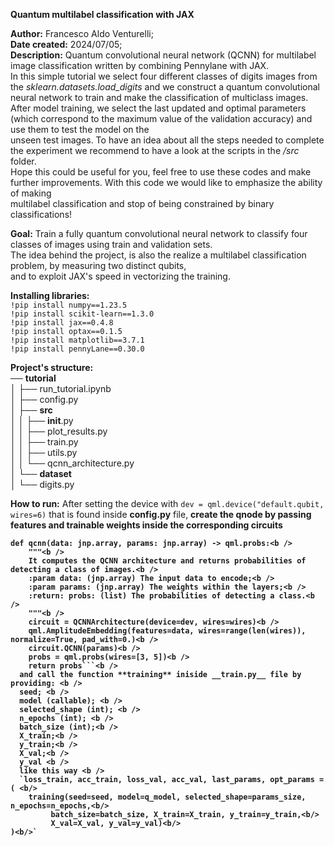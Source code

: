 __Quantum multilabel classification with JAX__

__Author:__ Francesco Aldo Venturelli;<br />
__Date created:__ 2024/07/05;<br />
__Description:__ Quantum convolutional neural network (QCNN) for multilabel image classification written by combining Pennylane with JAX.<br />
In this simple tutorial we select four different classes of digits images from the *sklearn.datasets.load_digits* and we construct a quantum convolutional neural network to train and make the classification of multiclass images.<br />
After model training, we select the last updated and optimal parameters (which correspond to the maximum value of the validation accuracy) and use them to test the model on the<br /> unseen test images. To have an idea about all the steps needed to complete the experiment we recommend to have a look at the scripts in the */src* folder.<br />
Hope this could be useful for you, feel free to use these codes and make further improvements. With this code we would like to emphasize the ability of making<br />
multilabel classification and stop of being constrained by binary classifications!


__Goal:__ Train a fully quantum convolutional neural network to classify four classes of images using train and validation sets.<br />
The idea behind the project, is also the realize a multilabel classification problem, by measuring two distinct qubits,<br />
and to exploit JAX's speed in vectorizing the training.
<ciao >

__Installing libraries:__<br/>
`!pip install numpy==1.23.5`<br/>
`!pip install scikit-learn==1.3.0`<br/>
`!pip install jax==0.4.8`<br/>
`!pip install optax==0.1.5`<br/>
`!pip install matplotlib==3.7.1`<br/>
`!pip install pennyLane==0.30.0`<br/>


__Project's structure:__ <br/>
── __tutorial__ <br/>
│     ├── run_tutorial.ipynb<br/>
│     ├── config.py<br/>
│     ├── __src__ <br/>
│     │     ├── __init__.py<br/>
│     │     ├── plot_results.py<br/>
│     │     ├── train.py<br/>
│     │     ├── utils.py<br/>
│     │     └── qcnn_architecture.py<br/>
│     └── __dataset__ <br/>
│           └── digits.py<br/>


__How to run:__
After setting the device with `dev = qml.device("default.qubit, wires=6)` that is found inside __config.py__ file, <b />
create the qnode by passing features and trainable weights inside the corresponding circuits <b />
```@qml.qnode(device=dev, interface="jax") <b />
def qcnn(data: jnp.array, params: jnp.array) -> qml.probs:<b />
    """<b />
    It computes the QCNN architecture and returns probabilities of detecting a class of images.<b />
    :param data: (jnp.array) The input data to encode;<b />
    :param params: (jnp.array) The weights within the layers;<b />
    :return: probs: (list) The probabilities of detecting a class.<b />
    """<b />
    circuit = QCNNArchitecture(device=dev, wires=wires)<b />
    qml.AmplitudeEmbedding(features=data, wires=range(len(wires)), normalize=True, pad_with=0.)<b />
    circuit.QCNN(params)<b />
    probs = qml.probs(wires=[3, 5])<b />
    return probs```<b />
  and call the function **training** iniside __train.py__ file by providing: <b />
  seed; <b />
  model (callable); <b />
  selected_shape (int); <b />
  n_epochs (int); <b />
  batch_size (int);<b />
  X_train;<b />
  y_train;<b />
  X_val;<b />
  y_val <b />
  like this way <b />
  `loss_train, acc_train, loss_val, acc_val, last_params, opt_params = ( <b/>
    training(seed=seed, model=q_model, selected_shape=params_size, n_epochs=n_epochs,<b/>
         batch_size=batch_size, X_train=X_train, y_train=y_train,<b/>
         X_val=X_val, y_val=y_val)<b/>
)<b/>`


